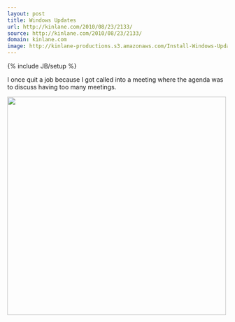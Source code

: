 ```yaml
---
layout: post
title: Windows Updates
url: http://kinlane.com/2010/08/23/2133/
source: http://kinlane.com/2010/08/23/2133/
domain: kinlane.com
image: http://kinlane-productions.s3.amazonaws.com/Install-Windows-Updates.PNG
---
```

{% include JB/setup %}<p class="c1">
     I once quit a job because I got called into a meeting where the agenda was to discuss having too many meetings.
</p>

<p class="c1">
     <img class="aligncenter"
        title="Windows Update"
        src="http://kinlane-productions.s3.amazonaws.com/Install-Windows-Updates.PNG"
        alt=""
        width="500" />
</p>